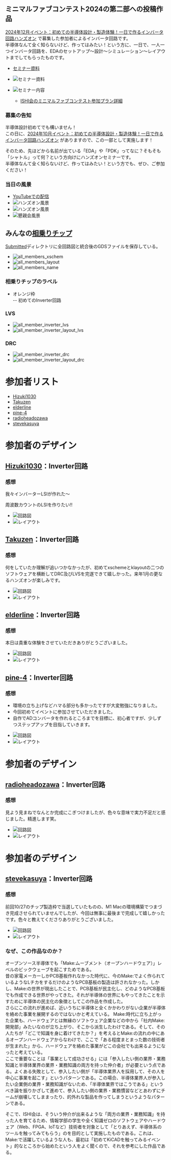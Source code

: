 ## ミニマルファブコンテスト2024の第二部への投稿作品
[2024年12月イベント：初めての半導体設計・製造体験！一日で作るインバータ回路ハンズオン](https://ishikai.connpass.com/event/335276/) で募集した参加者によるインバータ回路です。  
半導体なんて全く知らないけど、作ってはみたい！という方に、一日で、一人一つインバータ回路を、EDAのセットアップ～設計～シミュレーション～レイアウトまでしてもらったものです。  

* [セミナー資料](docs/inverter_MF20.pdf)
* ![セミナー資料](docs/inverter_MF20_top.png)

* ![セミナー内容](https://ishi-kai.org/assets/images/shuttle/OSS_seminar.png)
    * [ISHI会のミニマルファブコンテスト参加プラン詳細](https://ishi-kai.org/contest/minimalfab/2024/10/20/contest_minimalfab2024_ISHI-KAI.html)


### 募集の告知
半導体設計初めてでも構いません！  
この日に、[2024年10月イベント：初めての半導体設計・製造体験！一日で作るインバータ回路ハンズオン](https://connpass.com/event/332952/) がありますので、この一部として実施します！   

そのため、先ほどから名前が出ている「EDA」や「PDK」ってなに？そもそも「シャトル」って何？という方向けにハンズオンセミナーです。  
半導体なんて全く知らないけど、作ってはみたい！という方でも、ぜひ、ご参加ください！  


### 当日の風景
* [YouTubeでの配信](https://youtube.com/live/tnlWAqaulqs?feature=share)
* ![ハンズオン風景](photo/photo1.jpg)
* ![ハンズオン風景](photo/photo2.jpg)
* ![懇親会風景](photo/photo3.jpg)



## みんなの[相乗りチップ](Submitted/all_members_layout.gds)
[Submitted](Submitted/)ディレクトリに全回路図と統合後のGDSファイルを保存している。  

- ![all_members_xschem](Submitted/all_member_inverter_xschem.png)
- ![all_members_layout](Submitted/all_member_inverter_layout.png)
- ![all_members_name](Submitted/all_member_inverter_name.png)
### 相乗りチップのラベル
- オレンジ枠  
-- 初めてのInverter回路  


### LVS
- ![all_member_inverter_lvs](Submitted/all_member_inverter_lvs.png)
- ![all_member_inverter_layout_lvs](Submitted/all_member_inverter_layout_lvs.png)


### DRC
- ![all_member_inverter_drc](Submitted/all_member_inverter_drc.png)
- ![all_member_inverter_layout_drc](Submitted/all_member_inverter_layout_drc.png)




# 参加者リスト
- [Hizuki1030](https://github.com/Hizuki1030/my-inverter-lsi)
- [Takuzen](https://github.com/Takuzen/xscheme-klayout-initial)
- [elderline](https://github.com/elderline/inverter20241214.git)
- [pine-4](https://github.com/pine-4/2024_12_14_event)
- [radioheadozawa](https://github.com/radioheadozawa/inverter)
- [stevekasuya](https://github.com/stevekasuya/inverter)



# 参加者のデザイン
## [Hizuki1030](https://github.com/Hizuki1030/my-inverter-lsi)：Inverter回路

### 感想
我々インバーターLSIが作れた〜  

周波数カウントのLSIを作りたい!!  


- ![回路図](member_project/Hizuki1030/xschem.png)
- ![レイアウト](member_project/Hizuki1030/layout.png)



## [Takuzen](https://github.com/Takuzen/xscheme-klayout-initial)：Inverter回路

### 感想
何をしていたか理解が追いつかなかったが、初めてxschemeとklayoutの二つのソフトウェアを横断してDRC及びLVSを完遂できて嬉しかった。来年1月の更なるハンズオンが楽しみです。  

- ![回路図](member_project/Takuzen/xschem.png)
- ![レイアウト](member_project/Takuzen/layout.png)



## [elderline](https://github.com/elderline/inverter20241214.git)：Inverter回路

### 感想
本日は貴重な体験をさせていただきありがとうございました。  

- ![回路図](member_project/elderline/xschem.png)
- ![レイアウト](member_project/elderline/layout.png)



## [pine-4](https://github.com/pine-4/2024_12_14_event)：Inverter回路

### 感想
* 環境の立ち上げなどハマる部分も多かったですが大変勉強になりました。
* 今回初めてイベントに参加させていただきました。
* 自作でADコンバータを作れるところまでを目標に、初心者ですが、少しずつステップアップを目指していきます。
  

- ![回路図](member_project/pine-4/xschem.png)
- ![レイアウト](member_project/pine-4/layout.png)



# 参加者のデザイン
## [radioheadozawa](https://github.com/radioheadozawa/inverter)：Inverter回路

### 感想
見よう見まねでなんとか完成にこぎつけましたが、色々な意味で実力不足だと感じました。精進します笑。  

- ![回路図](member_project/radioheadozawa/xschem.png)
- ![レイアウト](member_project/radioheadozawa/layout.png)



# 参加者のデザイン
## [stevekasuya](https://github.com/stevekasuya/inverter)：Inverter回路

### 感想
前回10/27のチップ製造枠で当選していたものの、M1 Macの環境構築でつまづき完成させられていませんでしたが、今回は無事に最後まで完成して嬉しかったです。色々と教えてくださりありがとうございました。  

- ![回路図](member_project/stevekasuya/xschem.png)
- ![レイアウト](member_project/stevekasuya/layout.png)



### なぜ、この作品なのか？
オープンソース半導体でも「Make:ムーブメント（オープンハードウェア）」レベルのビックウェーブを起こすためである。  
昔の家電メーカーしかPCB基板作れなかった時代に、今のMake:でよく作られているようなLチカをするだけのようなPCB基板の製造は許されなかった。しかし、Make:の世界が現出したことで、PCB基板が民主化し、どのようなPCB基板でも作成できる世界がやってきた。それが半導体の世界にもやってきたことを示すために半導体の民主化の象徴としてこの作品を作成した。  
さらにこの流れが進めば、近いうちに半導体と全くかかわりがない企業が半導体を絡めた事業を展開するのではないかと考えている。 Make:時代に立ち上がった企業も、ハードウェアとは無縁のソフトウェア企業などの中から「社内Make:開発部」みたいなのが立ち上がり、そこから派生したわけである。そして、その人たちが「どこで知識を身に着けてきたか？」を考えるとMake:の流れの中にあるオープンハードウェアからなわけで、ここで「ある程度まとまった数の技術者が生まれた」から、ハードウェアを絡めた事業がどこの会社でも出来るようになったと考えている。  
ここで重要なことは「事業として成功させる」には「参入したい側の業界・業務知識と半導体業界の業界・業務知識の両方を持った仲介者」が必要という点である。よくある失敗として、参入したい側が「半導体業界人を採用して、その人を中心に事業を起こす」というパターンである。この場合、半導体業界人が参入したい企業側の業界・業務知識がないため、「半導体業界ではこうである」というべき論を振りかざして進めて、参入したい側の業界・業務慣習などとあわずにチームが崩壊してしままったり、的外れな製品を作ってしまうというようなパターンである。  
  
そこで、ISHI会は、そういう仲介が出来るような「両方の業界・業務知識」を持った人を育てるため、情報学部の学生や全く知識ゼロのソフトウェアやハードウェア（Web、FPGA、IoTなど）技術者を対象として「とりあえず、半導体系のツールを触ってみてもらう」のを目的として実施したものである。これは、Make:で活躍しているような人も、最初は「初めてKiCADを触ってみるイベント」的なところから始めたという人をよく聞くので、それを参考にした作品である。  


